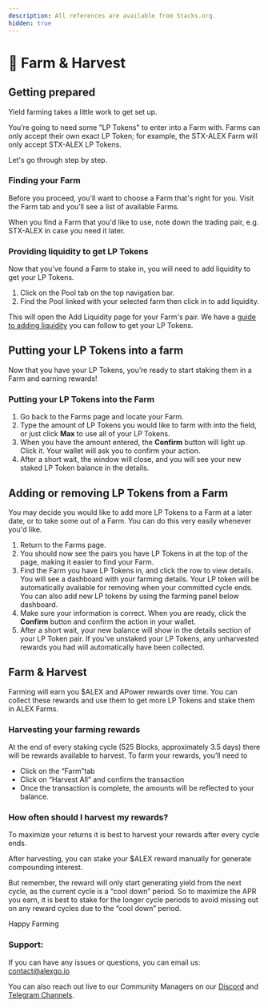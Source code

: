 ```yaml
---
description: All references are available from Stacks.org.
hidden: true
---
```


# 🎣 Farm & Harvest

## Getting prepared

Yield farming takes a little work to get set up.

You’re going to need some "LP Tokens" to enter into a Farm with. Farms can only accept their own exact LP Token; for example, the STX-ALEX Farm will only accept STX-ALEX LP Tokens.

Let's go through step by step.

### Finding your Farm

Before you proceed, you'll want to choose a Farm that's right for you. Visit the Farm tab and you’ll see a list of available Farms.

When you find a Farm that you'd like to use, note down the trading pair, e.g. STX-ALEX in case you need it later.

### Providing liquidity to get LP Tokens

Now that you've found a Farm to stake in, you will need to add liquidity to get your LP Tokens.

1. Click on the Pool tab on the top navigation bar.&#x20;
2. Find the Pool linked with your selected farm then click in to add liquidity.

This will open the Add Liquidity page for your Farm's pair. We have a [guide to adding liquidity](broken-reference) you can follow to get your LP Tokens.

## Putting your LP Tokens into a farm

Now that you have your LP Tokens, you’re ready to start staking them in a Farm and earning rewards!

### Putting your LP Tokens into the Farm

1. Go back to the Farms page and locate your Farm.
2. Type the amount of LP Tokens you would like to farm with into the field, or just click **Max** to use all of your LP Tokens.
3. When you have the amount entered, the **Confirm** button will light up. Click it. Your wallet will ask you to confirm your action.
4. After a short wait, the window will close, and you will see your new staked LP Token balance in the details.

## Adding or removing LP Tokens from a Farm

You may decide you would like to add more LP Tokens to a Farm at a later date, or to take some out of a Farm. You can do this very easily whenever you'd like.

1. Return to the Farms page.&#x20;
2. You should now see the pairs you have LP Tokens in at the top of the page, making it easier to find your Farm.
3. Find the Farm you have LP Tokens in, and click the row to view details. You will see a dashboard with your farming details. Your LP token will be automatically avaliable for removing when your committed cycle ends. You can also add new LP tokens by using the farming panel below dashboard.
4. Make sure your information is correct. When you are ready, click the **Confirm** button and confirm the action in your wallet.
5. After a short wait, your new balance will show in the details section of your LP Token pair. If you've unstaked your LP Tokens, any unharvested rewards you had will automatically have been collected.

## Farm & Harvest

Farming will earn you $ALEX and APower rewards over time. You can collect these rewards and use them to get more LP Tokens and stake them in ALEX Farms.

### Harvesting your farming rewards

At the end of every staking cycle (525 Blocks, approximately 3.5 days) there will be rewards available to harvest. To farm your rewards, you’ll need to

* Click on the “Farm”tab
* Click on “Harvest All” and confirm the transaction
* Once the transaction is complete, the amounts will be reflected to your balance.

### How often should I harvest my rewards?

To maximize your returns it is best to harvest your rewards after every cycle ends.

After harvesting, you can stake your $ALEX reward manually for generate compounding interest.

But remember, the reward will only start generating yield from the next cycle, as the current cycle is a “cool down” period. So to maximize the APR you earn, it is best to stake for the longer cycle periods to avoid missing out on any reward cycles due to the “cool down” period.

Happy Farming

### **Support:**

If you can have any issues or questions, you can email us: [contact@alexgo.io](mailto:contact@alexgo.io)

You can also reach out live to our Community Managers on our [Discord](https://discord.gg/alexgo) and [Telegram Channels](https://t.me/AlexCommunity).
